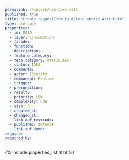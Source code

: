 ```yaml
---
permalink: /explore/use-case-ra15
published: true
title: "Create requestItem to delete shared Attribute"
type: use-case
properties:
  - id: RA15
  - layer: Consumption
  - facade:
  - function:
  - description:
  - feature category:
  - tech category: Attributes
  - status: IDEA
  - comments:
  - actor: Identity
  - component: Runtime
  - trigger:
  - precondition:
  - result:
  - priority: LOW
  - complexity: LOW
  - size: S
  - created_at:
  - changed_at:
  - link auf testcode:
  - published: default
  - link auf demo:
require:
required_by:
---
```


{% include properties_list.html %}
